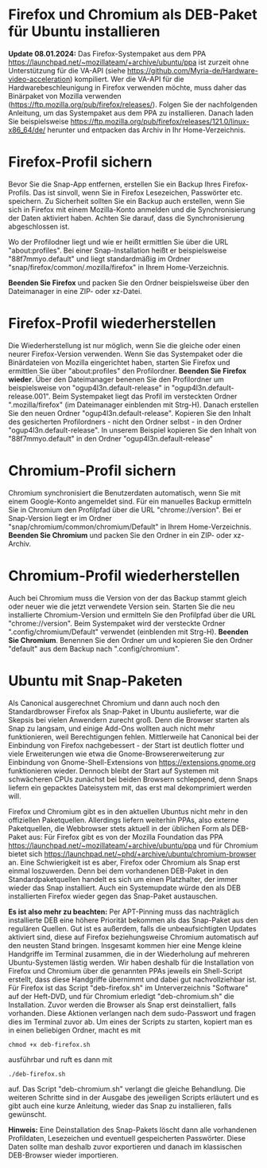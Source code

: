 # Firefox und Chromium als DEB-Paket für Ubuntu installieren

**Update 08.01.2024:** Das Firefox-Systempaket aus dem PPA https://launchpad.net/~mozillateam/+archive/ubuntu/ppa ist zurzeit ohne Unterstützung für die VA-API (siehe https://github.com/Myria-de/Hardware-video-acceleration) kompiliert. Wer die VA-API für die Hardwarebeschleunigung in Firefox verwenden möchte, muss daher das Binärpaket von Mozilla verwenden (https://ftp.mozilla.org/pub/firefox/releases/). Folgen Sie der nachfolgenden Anleitung, um das Systempaket aus dem PPA zu installieren. Danach laden Sie beispielsweise https://ftp.mozilla.org/pub/firefox/releases/121.0/linux-x86_64/de/ herunter und entpacken das Archiv in Ihr Home-Verzeichnis. 

# Firefox-Profil sichern
Bevor Sie die Snap-App entfernen, erstellen Sie ein Backup Ihres Firefox-Profils. Das ist sinvoll, wenn Sie in Firefox Lesezeichen, Passwörter etc. speichern. Zu Sicherheit sollten Sie ein Backup auch erstellen, wenn Sie sich in Firefox mit einem Mozilla-Konto anmelden und die Synchronisierung der Daten aktiviert haben. Achten Sie darauf, dass die Synchronisierung abgeschlossen ist.

Wo der Profilodner liegt und wie er heißt ermittlen Sie über die URL "about:profiles". Bei einer Snap-Installation heißt er beispielsweise "88f7mmyo.default" und liegt standardmäßig im Ordner "snap/firefox/common/.mozilla/firefox" in Ihrem Home-Verzeichnis.

**Beenden Sie Firefox** und packen Sie den Ordner beispielsweise über den Dateimanager in eine ZIP- oder xz-Datei.

# Firefox-Profil wiederherstellen
Die Wiederherstellung ist nur möglich, wenn Sie die gleiche oder einen neurer Firefox-Version verwenden. Wenn Sie das Systempaket oder die Binärdateien von Mozilla eingerichtet haben, starten Sie Firefox und ermittlen Sie über "about:profiles" den Profilordner. **Beenden Sie Firefox wieder**. Über den Dateimanager benenen Sie den Profilordner um beispielsweise von "ogup4l3n.default-release" in "ogup4l3n.default-release.001". Beim Systempaket liegt das Profil im versteckten Ordner ".mozilla/firefox" (im Dateimanager einblenden mit Strg-H).
Danach erstellen Sie den neuen Ordner "ogup4l3n.default-release". Kopieren Sie den Inhalt des gesicherten Profilordners - nicht den Ordner selbst - in den Ordner "ogup4l3n.default-release". In unserem Beispiel kopieren Sie den Inhalt von "88f7mmyo.default" in den Ordner "ogup4l3n.default-release"

# Chromium-Profil sichern
Chromium synchronisiert die Benutzerdaten automatisch, wenn Sie mit einem Google-Konto angemeldet sind. Für ein manuelles Backup ermitteln Sie in Chromium den Profilpfad über die URL "chrome://version". Bei er Snap-Version liegt er im Ordner "snap/chromium/common/chromium/Default" in Ihrem Home-Verzeichnis. **Beenden Sie Chromium** und packen Sie den Ordner in ein ZIP- oder xz-Archiv. 

# Chromium-Profil wiederherstellen
Auch bei Chromium muss die Version von der das Backup stammt gleich oder neuer wie die jetzt verwendete Version sein. Starten Sie die neu installierte Chromium-Version und ermitteln Sie den Profilpfad über die URL "chrome://version". Beim Systempaket wird der versteckte Ordner ".config/chromium/Default" verwendet (einblenden mit Strg-H).  **Beenden Sie Chromium**. Benennen Sie den Ordner um und kopieren Sie den Ordner "default" aus dem Backup nach ".config/chromium".

# Ubuntu mit Snap-Paketen
Als Canonical ausgerechnet Chromium und dann auch noch den Standardbrowser Firefox als Snap-Paket in Ubuntu auslieferte, war die Skepsis bei vielen Anwendern zurecht groß. Denn die Browser starten als Snap zu langsam, und einige Add-Ons wollten auch nicht mehr funktionieren, weil Berechtigungen fehlen. Mittlerweile hat Canonical bei der Einbindung von Firefox nachgebessert - der Start ist deutlich flotter und viele Erweiterungen wie etwa die Gnome-Browsererweiterung zur Einbindung von Gnome-Shell-Extensions von https://extensions.gnome.org funktionieren wieder. Dennoch bleibt der Start auf Systemen mit schwächeren CPUs zunächst bei beiden Browsern schleppend, denn Snaps liefern ein gepacktes Dateisystem mit, das erst mal dekomprimiert werden will.

Firefox und Chromium gibt es in den aktuellen Ubuntus nicht mehr in den offiziellen Paketquellen. Allerdings liefern weiterhin PPAs, also externe Paketquellen, die Webbrowser stets aktuell in der üblichen Form als DEB-Paket aus: Für Firefox gibt es von der Mozilla Foundation das PPA https://launchpad.net/~mozillateam/+archive/ubuntu/ppa und für Chromium bietet sich https://launchpad.net/~phd/+archive/ubuntu/chromium-browser an. Eine Schwierigkeit ist es aber, Firefox oder Chromium als Snap erst einmal loszuwerden. Denn bei dem vorhandenen DEB-Paket in den Standardpaketquellen handelt es sich um einen Platzhalter, der immer wieder das Snap installiert. Auch ein Systemupdate würde den als DEB installierten Firefox wieder gegen das Snap-Paket austauschen. 

**Es ist also mehr zu beachten:** Per APT-Pinning muss das nachträglich installierte DEB eine höhere Priorität bekommen als das Snap-Paket aus den regulären Quellen. Gut ist es außerdem, falls die unbeaufsichtigten Updates aktiviert sind, diese auf Firefox beziehungsweise Chromium automatisch auf den neusten Stand bringen. Insgesamt kommen hier eine Menge kleine Handgriffe im Terminal zusammen, die in der Wiederholung auf mehreren Ubuntu-Systemen lästig werden. Wir haben deshalb für die Installation von Firefox und Chromium über die genannten PPAs jeweils ein Shell-Script erstellt, dass diese Handgriffe übernimmt und dabei gut nachvollziehbar ist. Für Firefox ist das Script "deb-firefox.sh" im Unterverzeichnis "Software" auf der Heft-DVD, und für Chromium erledigt "deb-chromium.sh" die Installation. Zuvor werden die Browser als Snap erst deinstalliert, falls vorhanden. Diese Aktionen verlangen nach dem sudo-Passwort und fragen dies im Terminal zuvor ab. Um eines der Scripts zu starten, kopiert man es in einen beliebigen Ordner, macht es mit
```
chmod +x deb-firefox.sh
```
ausführbar und ruft es dann mit
```
./deb-firefox.sh
```
auf. Das Script "deb-chromium.sh" verlangt die gleiche Behandlung. Die weiteren Schritte sind in der Ausgabe des jeweiligen Scripts erläutert und es gibt auch eine kurze Anleitung, wieder das Snap zu installieren, falls gewünscht.

**Hinweis:** Eine Deinstallation des Snap-Pakets löscht dann alle vorhandenen Profildaten, Lesezeichen und eventuell gespeicherten Passwörter. Diese Daten sollte man deshalb zuvor exportieren und danach im klassischen DEB-Browser wieder importieren.
